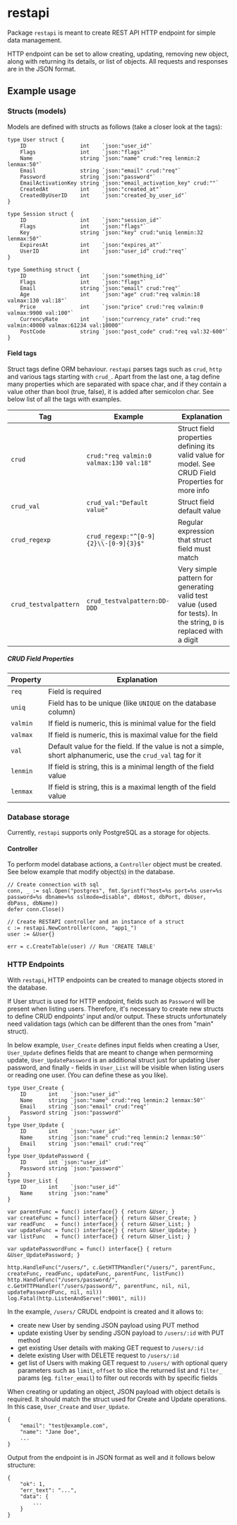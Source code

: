 # restapi

Package `restapi` is meant to create REST API HTTP endpoint for simple data management.

HTTP endpoint can be set to allow creating, updating, removing new object, along with returning its details,
or list of objects. All requests and responses are in the JSON format.

## Example usage
### Structs (models)
Models are defined with structs as follows (take a closer look at the tags):

```
type User struct {
	ID                 int    `json:"user_id"`
	Flags              int    `json:"flags"`
	Name               string `json:"name" crud:"req lenmin:2 lenmax:50"`
	Email              string `json:"email" crud:"req"`
	Password           string `json:"password"`
	EmailActivationKey string `json:"email_activation_key" crud:""`
	CreatedAt          int    `json:"created_at"`
	CreatedByUserID    int    `json:"created_by_user_id"`
}

type Session struct {
	ID                 int    `json:"session_id"`
	Flags              int    `json:"flags"`
	Key                string `json:"key" crud:"uniq lenmin:32 lenmax:50"`
	ExpiresAt          int    `json:"expires_at"`
	UserID             int    `json:"user_id" crud:"req"`
}

type Something struct {
	ID                 int    `json:"something_id"`
	Flags              int    `json:"flags"`
	Email              string `json:"email" crud:"req"`
	Age                int    `json:"age" crud:"req valmin:18 valmax:130 val:18"`
	Price              int    `json:"price" crud:"req valmin:0 valmax:9900 val:100"`
	CurrencyRate       int    `json:"currency_rate" crud:"req valmin:40000 valmax:61234 val:10000"`
	PostCode           string `json:"post_code" crud:"req val:32-600"`
}
```


#### Field tags
Struct tags define ORM behaviour. `restapi` parses tags such as `crud`, `http` and various tags starting with 
`crud_`. Apart from the last one, a tag define many properties which are separated with space char, and if they
contain a value other than bool (true, false), it is added after semicolon char.
See below list of all the tags with examples.

Tag | Example | Explanation
--- | --- | ---
`crud` | `crud:"req valmin:0 valmax:130 val:18"` | Struct field properties defining its valid value for model. See CRUD Field Properties for more info
`crud_val` | `crud_val:"Default value"` | Struct field default value
`crud_regexp` | `crud_regexp:"^[0-9]{2}\\-[0-9]{3}$"` | Regular expression that struct field must match
`crud_testvalpattern` | `crud_testvalpattern:DD-DDD` | Very simple pattern for generating valid test value (used for tests). In the string, `D` is replaced with a digit


##### CRUD Field Properties
Property | Explanation
--- | ---
`req` | Field is required
`uniq` | Field has to be unique (like `UNIQUE` on the database column)
`valmin` | If field is numeric, this is minimal value for the field
`valmax` | If field is numeric, this is maximal value for the field
`val` | Default value for the field. If the value is not a simple, short alphanumeric, use the `crud_val` tag for it
`lenmin` | If field is string, this is a minimal length of the field value
`lenmax` | If field is string, this is a maximal length of the field value


### Database storage
Currently, `restapi` supports only PostgreSQL as a storage for objects. 

#### Controller
To perform model database actions, a `Controller` object must be created. See below example that modify object(s) 
in the database.

```
// Create connection with sql
conn, _ := sql.Open("postgres", fmt.Sprintf("host=%s port=%s user=%s password=%s dbname=%s sslmode=disable", dbHost, dbPort, dbUser, dbPass, dbName))
defer conn.Close()

// Create RESTAPI controller and an instance of a struct
c := restapi.NewController(conn, "app1_")
user := &User{}

err = c.CreateTable(user) // Run 'CREATE TABLE'
```

### HTTP Endpoints
With `restapi`, HTTP endpoints can be created to manage objects stored in the database.

If User struct is used for HTTP endpoint, fields such as `Password` will be present when listing users. Therefore, 
it's necessary to create new structs to define CRUD endpoints' input and/or output. These structs unfortunately need
validation tags (which can be different than the ones from "main" struct).

In below example, `User_Create` defines input fields when creating a User, `User_Update` defines fields that are 
meant to change when permorming update, `User_UpdatePassword` is an additional struct just for updating User 
password, and finally - fields in `User_List` will be visible when listing users or reading one user. (You can 
define these as you like).
```
type User_Create {
	ID       int    `json:"user_id"`
	Name     string `json:"name" crud:"req lenmin:2 lenmax:50"`
	Email    string `json:"email" crud:"req"`
	Password string `json:"password"`
}
type User_Update {
	ID       int    `json:"user_id"`
	Name     string `json:"name" crud:"req lenmin:2 lenmax:50"`
	Email    string `json:"email" crud:"req"`
}
type User_UpdatePassword {
	ID       int `json:"user_id"`
	Password string `json:"password"`
}
type User_List {
	ID       int    `json:"user_id"`
	Name     string `json:"name"
}
```

```
var parentFunc = func() interface{} { return &User; }
var createFunc = func() interface{} { return &User_Create; }
var readFunc   = func() interface{} { return &User_List; }
var updateFunc = func() interface{} { return &User_Update; }
var listFunc   = func() interface{} { return &User_List; }

var updatePasswordFunc = func() interface{} { return &User_UpdatePassword; }

http.HandleFunc("/users/", c.GetHTTPHandler("/users/", parentFunc, createFunc, readFunc, updateFunc, parentFunc, listFunc))
http.HandleFunc("/users/password/", c.GetHTTPHandler("/users/password/", parentFunc, nil, nil, updatePasswordFunc, nil, nil))
log.Fatal(http.ListenAndServe(":9001", nil))
```

In the example, `/users/` CRUDL endpoint is created and it allows to:
* create new User by sending JSON payload using PUT method
* update existing User by sending JSON payload to `/users/:id` with PUT method
* get existing User details with making GET request to `/users/:id`
* delete existing User with DELETE request to `/users/:id`
* get list of Users with making GET request to `/users/` with optional query parameters such as `limit`, `offset` to slice the returned list and `filter_` params (eg. `filter_email`) to filter out records with by specific fields

When creating or updating an object, JSON payload with object details is
required. It should match the struct used for Create and Update operations.
In this case, `User_Create` and `User_Update`.

```
{
	"email": "test@example.com",
	"name": "Jane Doe",
	...
}
```

Output from the endpoint is in JSON format as well and it follows below
structure:

```
{
	"ok": 1,
	"err_text": "...",
	"data": {
		...
	}
}
```
